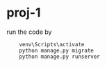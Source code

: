 # proj-1

run the code by 

```
    venv\Scripts\activate
    python manage.py migrate
    python manage.py runserver
    
```
